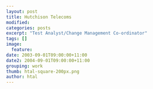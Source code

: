 ```yaml
---
layout: post
title: Hutchison Telecoms
modified:
categories: posts
excerpt: "Test Analyst/Change Management Co-ordinator"
tags: []
image:
  feature:
date: 2003-09-01T09:00:00+11:00
date2: 2004-09-01T09:00:00+11:00
grouping: work
thumb: htal-square-200px.png
author: htal
---
```

